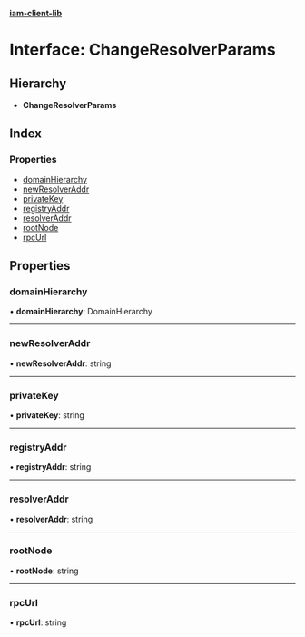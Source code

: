 **[iam-client-lib](../README.md)**

# Interface: ChangeResolverParams

## Hierarchy

* **ChangeResolverParams**

## Index

### Properties

* [domainHierarchy](changeresolverparams.md#domainhierarchy)
* [newResolverAddr](changeresolverparams.md#newresolveraddr)
* [privateKey](changeresolverparams.md#privatekey)
* [registryAddr](changeresolverparams.md#registryaddr)
* [resolverAddr](changeresolverparams.md#resolveraddr)
* [rootNode](changeresolverparams.md#rootnode)
* [rpcUrl](changeresolverparams.md#rpcurl)

## Properties

### domainHierarchy

•  **domainHierarchy**: DomainHierarchy

___

### newResolverAddr

•  **newResolverAddr**: string

___

### privateKey

•  **privateKey**: string

___

### registryAddr

•  **registryAddr**: string

___

### resolverAddr

•  **resolverAddr**: string

___

### rootNode

•  **rootNode**: string

___

### rpcUrl

•  **rpcUrl**: string
